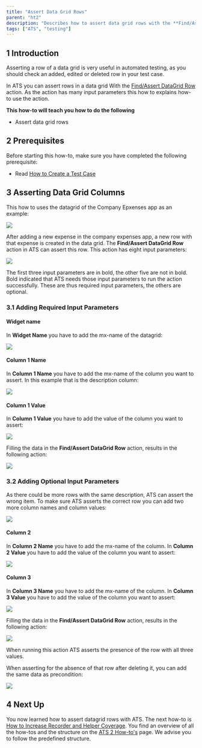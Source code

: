 ```yaml
---
title: "Assert Data Grid Rows"
parent: "ht2"
description: "Describes how to assert data grid rows with the **Find/Assert DataGrid Row** action."
tags: ["ATS", "testing"]
---
```


## 1 Introduction 

Asserting a row of a data grid is very useful in automated testing, as you should check an added, edited or deleted row in your test case. 

In ATS you can assert rows in a data grid With the [Find/Assert DataGrid Row](rg1-findassert-datagrid-row) action. As the action has many input parameters this how to explains how-to use the action. 

**This how-to will teach you how to do the following**

* Assert data grid rows

## 2 Prerequisites

Before starting this how-to, make sure you have completed the following prerequisite:

* Read [How to Create a Test Case](ht2-create-a-test-case)

## 3 Asserting Data Grid Columns

This how to uses the datagrid of the Company Epxenses app as an example:

![](attachments/ht2-assert-datagrid-rows/datagrid.png)

After adding a new expense in the company expenses app, a new row with that expense is created in the data grid. The **Find/Assert DataGrid Row** action in ATS can assert this row. This action has eight input parameters:

![](attachments/ht2-assert-datagrid-rows/find-assert-datagrid-row.png)

The first three input parameters are in bold, the other five are not in bold. Bold indicated that ATS needs those input parameters to run the action successfully. These are thus required input parameters, the others are optional.

### 3.1 Adding Required Input Parameters 

#### Widget name

In **Widget Name** you have to add the mx-name of the datagrid:

![](attachments/ht2-assert-datagrid-rows/widget-name-grid.png)

#### Column 1 Name

In **Column 1 Name** you have to add the mx-name of the column you want to assert. In this example that is the description column:

![](attachments/ht2-assert-datagrid-rows/column-mx-name.png)

#### Column 1 Value

In **Column 1 Value** you have to add the value of the column you want to assert:

![](attachments/ht2-assert-datagrid-rows/value-of-column-1.png)

Filling the data in the **Find/Assert DataGrid Row** action, results in the following action:

![](attachments/ht2-assert-datagrid-rows/datagrid-action-partly-filled.png)

### 3.2 Adding Optional Input Parameters

As there could be more rows with the same description, ATS can assert the wrong item. To make sure ATS asserts the correct row you can add two more column names and column values:

![](attachments/ht2-assert-datagrid-rows/add-optional-parameters.png)

#### Column 2

In **Column 2 Name** you have to add the mx-name of the column. In **Column 2 Value** you have to add the value of the column you want to assert:

![](attachments/ht2-assert-datagrid-rows/column-value-2.png)

#### Column 3

In **Column 3 Name** you have to add the mx-name of the column. In **Column 3 Value** you have to add the value of the column you want to assert:

![](attachments/ht2-assert-datagrid-rows/column-value-3.png)

Filling the data in the **Find/Assert DataGrid Row** action, results in the following action:

![](attachments/ht2-assert-datagrid-rows/datagrid-action-filled.png)

When running this action ATS asserts the presence of the row with all three values.

When asserting for the absence of that row after deleting it, you can add the same data as precondition:

![](attachments/ht2-assert-datagrid-rows/assert-in-precondition.png)

## 4 Next Up

You now learned how to assert datagrid rows with ATS. The next how-to is [How to Increase Recorder and Helper Coverage](ht2-increase-recorder-helper-coverage). You find an overview of all the how-tos and the structure on the [ATS 2 How-to's](ht2) page. We advise you to follow the predefined structure.
